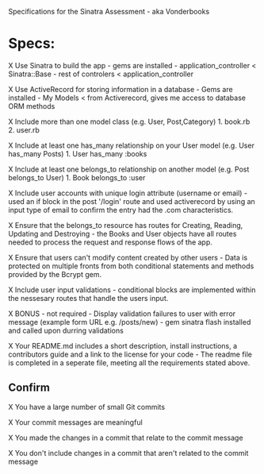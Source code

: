 Specifications for the Sinatra Assessment - aka Vonderbooks

# Specs:

   X   Use Sinatra to build the app
         - gems are installed
         - application_controller < Sinatra::Base
         - rest of controlers < application_controller

   X  Use ActiveRecord for storing information in a database
         - Gems are installed
         - My Models < from Activerecord, gives me access to database ORM methods
 
   X  Include more than one model class (e.g. User, Post,Category)
         1. book.rb
         2. user.rb
 
   X  Include at least one has_many relationship on your User model (e.g. User has_many Posts)
         1. User has_many :books
 
   X  Include at least one belongs_to relationship on another model (e.g. Post belongs_to User)
         1. Book belongs_to :user
 
   X  Include user accounts with unique login attribute (username or email)
         - used an if block in the post '/login' route and used activerecord by using an input type of email to confirm the entry had the .com characteristics.  
 
   X  Ensure that the belongs_to resource has routes for Creating, Reading, Updating and Destroying
         - the Books and User objects have all routes needed to process the request and response flows of the app.
 
   X  Ensure that users can't modify content created by other users
         - Data is protected on multiple fronts from both conditional statements and methods provided by the Bcrypt gem.
 
   X  Include user input validations
         - conditional blocks are implemented within the nessesary routes that handle the users input.
 
   X  BONUS - not required - Display validation failures to user with error message (example form URL e.g. /posts/new)
        - gem sinatra flash installed and called upon durring validations
 
   X  Your README.md includes a short description, install instructions, a contributors guide and a link to the license for your code
      - The readme file is completed in a seperate file, meeting all the requirements stated above.

## Confirm

   X  You have a large number of small Git commits

   X  Your commit messages are meaningful
   
   X  You made the changes in a commit that relate to the commit message
   
   X  You don't include changes in a commit that aren't related to the commit message
